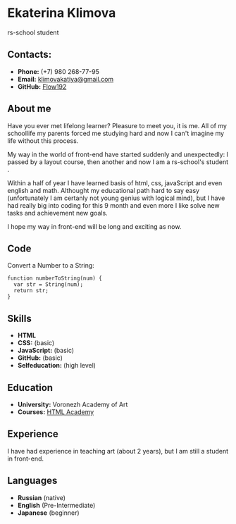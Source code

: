 # Ekaterina Klimova

rs-school student

## Contacts:

- **Phone:** (+7) 980 268-77-95
- **Email:** klimovakatiya@gmail.com
- **GitHub:** [Flow192](https://github.com/Flow192)

## About me

Have you ever met lifelong learner? Pleasure to meet you, it is me. All of my schoollife my parents forced me studying hard and now I can't imagine my life without this process.

My way in the world of front-end have started suddenly and unexpectedly: I passed by a layout course, then another and now I am a rs-school's student .

Within a half of year I have learned basis of html, css, javaScript and even english and math. Althought my educational path hard to say easy
(unfortunately I am certanly not young genius with logical mind), but I have had really big into coding for this 9 month and even more I like solve new tasks and achievement new goals.

I hope my way in front-end will be long and exciting as now.

## Code

Convert a Number to a String:

```
function numberToString(num) {
  var str = String(num);
  return str;
}
```

## Skills

- **HTML**
- **CSS:** (basic)
- **JavaScript:** (basic)
- **GitHub:** (basic)
- **Selfeducation:** (high level)

## Education

- **University:** Voronezh Academy of Art
- **Courses:** [HTML Academy](https://htmlacademy.ru)

## Experience

I have had experience in teaching art (about 2 years), but I am still a student
in front-end.

## Languages

- **Russian** (native)
- **English** (Pre-Intermediate)
- **Japanese** (beginner)
